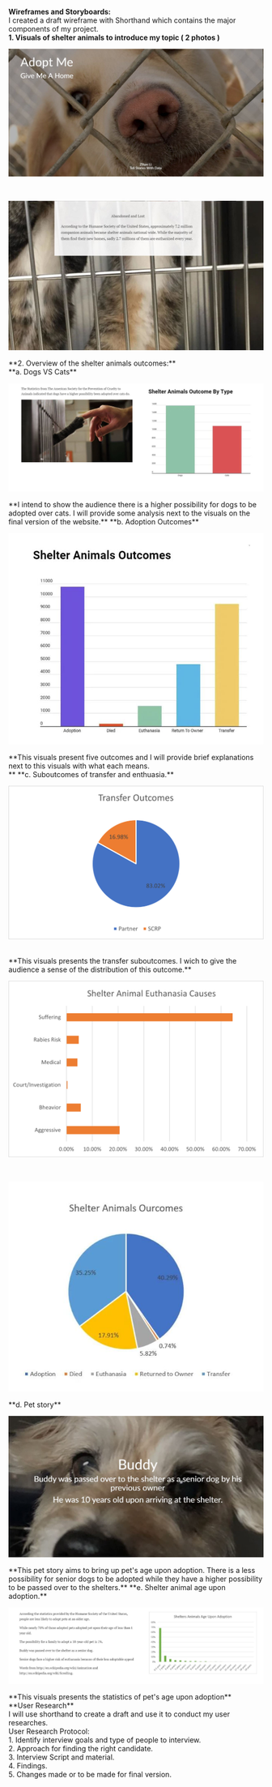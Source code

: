 **Wireframes and Storyboards:**<br />
I created a draft wireframe with Shorthand which contains the major components of my project. <br />
**1. Visuals of shelter animals to introduce my topic ( 2 photos )**<br />
<p align="right">
  <img src="./1.jpg" />
</p><br />
<p align="right">
  <img src="./shorthand3.JPG" />
</p>
**2. Overview of the shelter animals outcomes:**<br />
**a. Dogs VS Cats**<br />
<p align="right">
  <img src="./Petoutcome.JPG" />
</p>
**I intend to show the audience there is a higher possibility for dogs to be adopted over cats. I will provide some analysis next to the visuals on the final version of the website.**
**b. Adoption Outcomes**<br />
<p align="right">
  <img src="./adoptionoutcome.JPG" />
</p>
**This visuals present five outcomes and I will provide brief explanations next to this visuals with what each means.<br />**
**c. Suboutcomes of transfer and enthuasia.**<br />
<p align="right">
  <img src="./transferpets.png" />
</p><br />
**This visuals presents the transfer suboutcomes. I wich to give the audience a sense of the distribution of this outcome.** <br />
<p align="right">
  <img src="./causespet.png" />
</p><br />
<p align="right">
  <img src="./resultp.JPG" />
</p>
**d. Pet story** <br />
<p align="right">
    <img src="./userstory1.JPG" />
</p>
**This pet story aims to bring up pet's age upon adoption. There is a less possibility for senior dogs to be adopted while they have a higher possibility to be passed over
to the shelters.**
**e. Shelter animal age upon adoption.** <br />
<p align="right">
  <img src="./ageadoption.JPG" />
</p>
**This visuals presents the statistics of pet's age upon adoption**<br />
**User Research**<br />
I will use shorthand to create a draft and use it to conduct my user researches. <br />
User Research Protocol: <br />
1. Identify interview goals and type of people to interview. <br />
2. Approach for finding the right candidate. <br />
3. Interview Script and material. <br />
4. Findings. <br />
5. Changes made or to be made for final version. <br />

